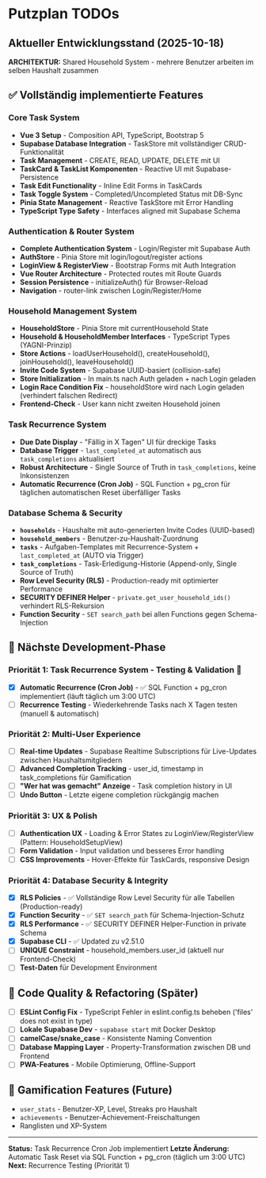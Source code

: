 # Putzplan TODOs

## Aktueller Entwicklungsstand (2025-10-18)

**ARCHITEKTUR:** Shared Household System - mehrere Benutzer arbeiten im selben Haushalt zusammen

## ✅ Vollständig implementierte Features

### Core Task System
- **Vue 3 Setup** - Composition API, TypeScript, Bootstrap 5
- **Supabase Database Integration** - TaskStore mit vollständiger CRUD-Funktionalität
- **Task Management** - CREATE, READ, UPDATE, DELETE mit UI
- **TaskCard & TaskList Komponenten** - Reactive UI mit Supabase-Persistence
- **Task Edit Functionality** - Inline Edit Forms in TaskCards
- **Task Toggle System** - Completed/Uncompleted Status mit DB-Sync
- **Pinia State Management** - Reactive TaskStore mit Error Handling
- **TypeScript Type Safety** - Interfaces aligned mit Supabase Schema

### Authentication & Router System
- **Complete Authentication System** - Login/Register mit Supabase Auth
- **AuthStore** - Pinia Store mit login/logout/register actions
- **LoginView & RegisterView** - Bootstrap Forms mit Auth Integration
- **Vue Router Architecture** - Protected routes mit Route Guards
- **Session Persistence** - initializeAuth() für Browser-Reload
- **Navigation** - router-link zwischen Login/Register/Home

### Household Management System
- **HouseholdStore** - Pinia Store mit currentHousehold State
- **Household & HouseholdMember Interfaces** - TypeScript Types (YAGNI-Prinzip)
- **Store Actions** - loadUserHousehold(), createHousehold(), joinHousehold(), leaveHousehold()
- **Invite Code System** - Supabase UUID-basiert (collision-safe)
- **Store Initialization** - In main.ts nach Auth geladen + nach Login geladen
- **Login Race Condition Fix** - householdStore wird nach Login geladen (verhindert falschen Redirect)
- **Frontend-Check** - User kann nicht zweiten Household joinen

### Task Recurrence System
- **Due Date Display** - "Fällig in X Tagen" UI für dreckige Tasks
- **Database Trigger** - `last_completed_at` automatisch aus `task_completions` aktualisiert
- **Robust Architecture** - Single Source of Truth in `task_completions`, keine Inkonsistenzen
- **Automatic Recurrence (Cron Job)** - SQL Function + pg_cron für täglichen automatischen Reset überfälliger Tasks

### Database Schema & Security
- **`households`** - Haushalte mit auto-generierten Invite Codes (UUID-based)
- **`household_members`** - Benutzer-zu-Haushalt-Zuordnung
- **`tasks`** - Aufgaben-Templates mit Recurrence-System + `last_completed_at` (AUTO via Trigger)
- **`task_completions`** - Task-Erledigung-Historie (Append-only, Single Source of Truth)
- **Row Level Security (RLS)** - Production-ready mit optimierter Performance
- **SECURITY DEFINER Helper** - `private.get_user_household_ids()` verhindert RLS-Rekursion
- **Function Security** - `SET search_path` bei allen Functions gegen Schema-Injection

## 🚀 Nächste Development-Phase

### Priorität 1: Task Recurrence System - Testing & Validation 🎯
- [x] **Automatic Recurrence (Cron Job)** - ✅ SQL Function + pg_cron implementiert (läuft täglich um 3:00 UTC)
- [ ] **Recurrence Testing** - Wiederkehrende Tasks nach X Tagen testen (manuell & automatisch)

### Priorität 2: Multi-User Experience
- [ ] **Real-time Updates** - Supabase Realtime Subscriptions für Live-Updates zwischen Haushaltsmitgliedern
- [ ] **Advanced Completion Tracking** - user_id, timestamp in task_completions für Gamification
- [ ] **"Wer hat was gemacht" Anzeige** - Task completion history in UI
- [ ] **Undo Button** - Letzte eigene completion rückgängig machen

### Priorität 3: UX & Polish
- [ ] **Authentication UX** - Loading & Error States zu LoginView/RegisterView (Pattern: HouseholdSetupView)
- [ ] **Form Validation** - Input validation und besseres Error handling
- [ ] **CSS Improvements** - Hover-Effekte für TaskCards, responsive Design

### Priorität 4: Database Security & Integrity
- [x] **RLS Policies** - ✅ Vollständige Row Level Security für alle Tabellen (Production-ready)
- [x] **Function Security** - ✅ `SET search_path` für Schema-Injection-Schutz
- [x] **RLS Performance** - ✅ SECURITY DEFINER Helper-Function in private Schema
- [x] **Supabase CLI** - ✅ Updated zu v2.51.0
- [ ] **UNIQUE Constraint** - household_members.user_id (aktuell nur Frontend-Check)
- [ ] **Test-Daten** für Development Environment

## 🔧 Code Quality & Refactoring (Später)
- [ ] **ESLint Config Fix** - TypeScript Fehler in eslint.config.ts beheben ('files' does not exist in type)
- [ ] **Lokale Supabase Dev** - `supabase start` mit Docker Desktop
- [ ] **camelCase/snake_case** - Konsistente Naming Convention
- [ ] **Database Mapping Layer** - Property-Transformation zwischen DB und Frontend
- [ ] **PWA-Features** - Mobile Optimierung, Offline-Support

## 🎯 Gamification Features (Future)
- `user_stats` - Benutzer-XP, Level, Streaks pro Haushalt
- `achievements` - Benutzer-Achievement-Freischaltungen
- Ranglisten und XP-System

---

**Status:** Task Recurrence Cron Job implementiert
**Letzte Änderung:** Automatic Task Reset via SQL Function + pg_cron (täglich um 3:00 UTC)
**Next:** Recurrence Testing (Priorität 1)